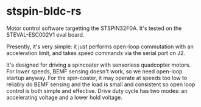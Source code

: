 # stspin-bldc-rs

Motor control software targetting the STSPIN32F0A. It's tested on the STEVAL-ESC002V1 eval board. 

Presently, it's very simple: it just performs open-loop commutation with an acceleration limit,
and takes speed commands via the serial port on J2. 

It's designed for driving a spincoater with sensorless quadcopter motors. For lower speeds, BEMF sensing
doesn't work, so we need open-loop startup anyway. For the spin-coater, it may operate at speeds too low
to reliably do BEMF sensing and the load is small and consistent so open loop control is both simple and
effective. Drive duty cycle has two modes: an accelerating voltage and a lower hold voltage.


